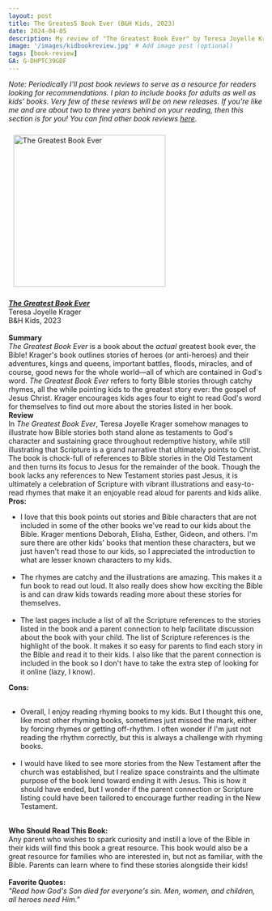 ```yaml
---
layout: post
title: The Greates5 Book Ever (B&H Kids, 2023)
date: 2024-04-05
description: My review of "The Greatest Book Ever" by Teresa Joyelle Krager.
image: '/images/kidbookreview.jpg' # Add image post (optional)
tags: [book-review]
GA: G-DHPTC39GDF
---
```


*Note: Periodically I'll post book reviews to serve as a resource for readers looking for recommendations. I plan to include books for adults as well as kids' books. Very few of these reviews will be on new releases. If you're like me and are about two to three years behind on your reading, then this section is for you! You can find other book reviews [here](https://www.meredithcook.net/tags/#book-review).* 

<p align="center">

<a href="https://amzn.to/3U5qWRa" target="blank"><img src="meredithcook.github.io/images/greatestbook.jpg" alt="The Greatest Book Ever" style="width:300px;height:300px;padding:10px" align="center"></a></p>
<p>
<b><a href= "https://amzn.to/3U5qWRa" target= "blank"><i>The Greatest Book Ever</i></a></b>
<br> 
Teresa Joyelle Krager
<br>
B&H Kids, 2023
<br>
<br>
<b>Summary</b>
<br>
<i>The Greatest Book Ever</i> is a book about the <i>actual</i> greatest book ever, the Bible! Krager's book outlines stories of heroes (or anti-heroes) and their adventures, kings and queens, important battles, floods, miracles, and of course, good news for the whole world—all of which are contained in God's word. <i>The Greatest Book Ever</i> refers to forty Bible stories through catchy rhymes, all the while pointing kids to the greatest story ever: the gospel of Jesus Christ. Krager encourages kids ages four to eight to read God's word for themselves to find out more about the stories listed in her book.
<br>
<b>Review</b>
<br>
In <i>The Greatest Book Ever</i>, Teresa Joyelle Krager somehow manages to illustrate how Bible stories both stand alone as testaments to God's character and sustaining grace throughout redemptive history, while still illustrating that Scripture is a grand narrative that ultimately points to Christ. The book is chock-full of references to Bible stories in the Old Testament and then turns its focus to Jesus for the remainder of the book. Though the book lacks any references to New Testament stories past Jesus, it is ultimately a celebration of Scripture with vibrant illustrations and easy-to-read rhymes that make it an enjoyable read aloud for parents and kids alike.
<br>
<b>Pros:</b>
<ul>
<li>I love that this book points out stories and Bible characters that are not included in some of the other books we've read to our kids about the Bible. Krager mentions Deborah, Elisha, Esther, Gideon, and others. I'm sure there are other kids' books that mention these characters, but we just haven't read those to our kids, so I appreciated the introduction to what are lesser known characters to my kids.</li> 
<br>
<li>The rhymes are catchy and the illustrations are amazing. This makes it a fun book to read out loud. It also really does show how exciting the Bible is and can draw kids towards reading more about these stories for themselves. </li> 
<br>
<li>The last pages include a list of all the Scripture references to the stories listed in the book and a parent connection to help facilitate discussion about the book with your child. The list of Scripture references is the highlight of the book. It makes it so easy for parents to find each story in the Bible and read it to their kids. I also like that the parent connection is included in the book so I don't have to take the extra step of looking for it online (lazy, I know). </li> 
</ul>
<b>Cons:</b>
<br>
<br>
<ul>
<li>Overall, I enjoy reading rhyming books to my kids. But I thought this one, like most other rhyming books, sometimes just missed the mark, either by forcing rhymes or getting off-rhythm. I often wonder if I'm just not reading the rhythm correctly, but this is always a challenge with rhyming books.</li>
<br>
<li>I would have liked to see more stories from the New Testament after the church was established, but I realize space constraints and the ultimate purpose of the book lend toward ending it with Jesus. This is how it should have ended, but I wonder if the parent connection or Scripture listing could have been tailored to encourage further reading in the New Testament. </li>
</ul> 
<br>
<b>Who Should Read This Book:</b>
<br>
	Any parent who wishes to spark curiosity and instill a love of the Bible in their kids will find this book a great resource. This book would also be a great resource for families who are interested in, but not as familiar, with the Bible. Parents can learn where to find these stories alongside their kids!
<br>
<br>
<b>Favorite Quotes:</b>
<br>
<i>"Read how God's Son died for everyone's sin. Men, women, and children, all heroes need Him."</i>
<br>
